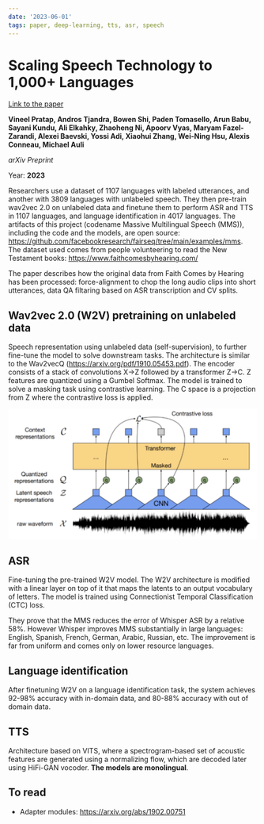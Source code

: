 ```yaml
---
date: '2023-06-01'
tags: paper, deep-learning, tts, asr, speech
---
```


# Scaling Speech Technology to 1,000+ Languages

[Link to the paper](https://arxiv.org/abs/2305.13516)

**Vineel Pratap, Andros Tjandra, Bowen Shi, Paden Tomasello, Arun Babu, Sayani Kundu, Ali Elkahky, Zhaoheng Ni, Apoorv Vyas, Maryam Fazel-Zarandi, Alexei Baevski, Yossi Adi, Xiaohui Zhang, Wei-Ning Hsu, Alexis Conneau, Michael Auli**

*arXiv Preprint*

Year: **2023**

Researchers use a dataset of 1107 languages with labeled utterances, and another with 3809 languages with unlabeled speech. They then pre-train wav2vec 2.0 on unlabeled data and finetune them to perform ASR and TTS in 1107 languages, and language identification in 4017 languages. The artifacts of this project (codename Massive Multilingual Speech (MMS)), including the code and the models, are open source: https://github.com/facebookresearch/fairseq/tree/main/examples/mms. The dataset used comes from people volunteering to read the New Testament books: https://www.faithcomesbyhearing.com/

The paper describes how the original data from Faith Comes by Hearing has been processed: force-alignment to chop the long audio clips into short utterances, data QA filtaring based on ASR transcription and CV splits.


## Wav2vec 2.0 (W2V) pretraining on unlabeled data 
Speech representation using unlabeled data (self-supervision), to further fine-tune the model to solve downstream tasks. The architecture is similar to the  Wav2vecQ (https://arxiv.org/pdf/1910.05453.pdf). The encoder consists of a stack of convolutions X->Z followed by a transformer Z->C. Z features are quantized using a Gumbel Softmax. The model is trained to solve a masking task using contrastive learning. The C space is a projection from Z where the contrastive loss is applied.

![](assets/pratap2023/2023-05-30-11-31-06.png)

## ASR
Fine-tuning the pre-trained W2V model. The W2V architecture is modified with a linear layer on top of it that maps the latents to an output vocabulary of letters. The model is trained using Connectionist Temporal Classification (CTC) loss. 

They prove that the MMS reduces the error of Whisper ASR by a relative 58%. However Whisper improves MMS substantially in large languages: English, Spanish, French, German, Arabic, Russian, etc. The improvement is far from uniform and comes only on lower resource languages. 

## Language identification
After finetuning W2V on a language identification task, the system achieves 92-98% accuracy with in-domain data, and 80-88% accuracy with out of domain data.

## TTS
Architecture based on VITS, where a spectrogram-based set of acoustic features are generated using a normalizing flow, which are decoded later using HiFi-GAN vocoder. **The models are monolingual**. 

## To read
- Adapter modules: https://arxiv.org/abs/1902.00751
